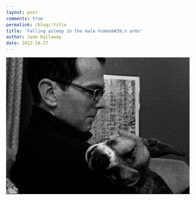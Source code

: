 ```yaml
---
layout: post
comments: true
permalink: /blog/:title
title: 'Falling asleep in the male human&#39;s arms'
author: Jane Dallaway
date: 2012-10-27
---
```


<div>
<a href="/media/Lphoto.JPG">
<img width="500" src="/media/Lphoto.JPG.500.JPG" height="374"></img>
</a>
</div>


 
    
